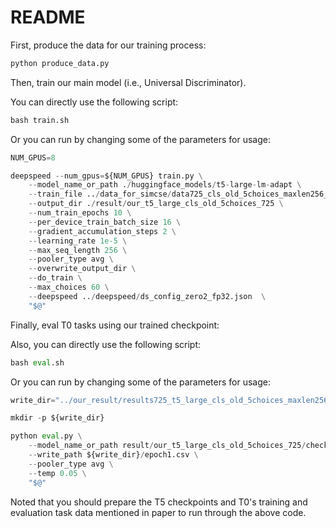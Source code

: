 # README

First, produce the data for our training process:

```python
python produce_data.py
```

Then, train our main model (i.e., Universal Discriminator).

You can directly use the following script:

```python
bash train.sh
```

Or you can run by changing some of the parameters for usage:

```python
NUM_GPUS=8

deepspeed --num_gpus=${NUM_GPUS} train.py \
    --model_name_or_path ./huggingface_models/t5-large-lm-adapt \
    --train_file ../data_for_simcse/data725_cls_old_5choices_maxlen256_unidir.json \
    --output_dir ./result/our_t5_large_cls_old_5choices_725 \
    --num_train_epochs 10 \
    --per_device_train_batch_size 16 \
    --gradient_accumulation_steps 2 \
    --learning_rate 1e-5 \
    --max_seq_length 256 \
    --pooler_type avg \
    --overwrite_output_dir \
    --do_train \
    --max_choices 60 \
    --deepspeed ../deepspeed/ds_config_zero2_fp32.json  \
    "$@"
```

Finally, eval T0 tasks using our trained checkpoint:

Also, you can directly use the following script:

```python
bash eval.sh
```

Or you can run by changing some of the parameters for usage:

```python
write_dir="../our_result/results725_t5_large_cls_old_5choices_maxlen256"

mkdir -p ${write_dir}

python eval.py \
    --model_name_or_path result/our_t5_large_cls_old_5choices_725/checkpoint-3500 \
    --write_path ${write_dir}/epoch1.csv \
    --pooler_type avg \
    --temp 0.05 \
    "$@"
```

Noted that you should prepare the T5 checkpoints and T0's training and evaluation task data mentioned in paper to run through the above code.